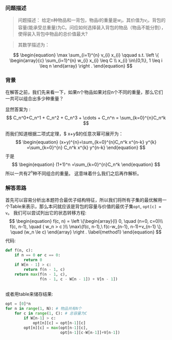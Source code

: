 ### 问题描述

>  问题描述：
>  给定n种物品和一背包，物品$i$的重量是$w_i$，其价值为$v_i$，背包的容量(能承受总重量)为C。问应如何选择装入背包的物品（物品不能分割），使得装入背包中物品的总价值最大?

> 其数学描述为：

$$
\begin{equation}
\max \sum_{i=1}^{n} v_{i} x_{i} \qquad s.t.
\left \{
\begin{array}{c}
\sum_{i=1}^{n} w_{i} x_{i} \leq C \\
x_{i} \in\{0,1\}, 1 \leq i \leq n
\end{array}
\right .
\end{equation}
$$



### 背景

在解答之前，我们先来看一下，如果n个物品如果对应n个不同的重量，那么它们一共可以组合出多少种重量？

显然答案为 :
$$
C_n^0+C_n^1 + C_n^2 + C_n^3 + \cdots + C_n^n = \sum_{k=0}^{n}C_n^k
$$


 而我们知道根据二项式定理，$ x+y$的任意次幂可展开为：
$$
\begin{equation}
(x+y)^{n}=\sum_{k=0}^{n}C_n^k x^{n-k} y^{k}
=\sum_{k=0}^{n} C_n^k x^{k} y^{n-k}
\end{equation}
$$
于是 
$$
\begin{equation}
(1+1)^n =\sum_{k=0}^{n}C_n^k
\end{equation}
$$
所以一共有$2^n$种不同组合的重量。 这意味着什么我们之后再作解析。



### 解答思路

首先可以容易分析出本题符合最优子结构特征，所以我们将所有子集的最优解用一个Table来表示，那么本问就应该是背包的容量与价值的最优子集`opt`, `opt[c] = v`。 我们可以尝试列出它的状态转移方程:
$$
\begin{equation}
f(c, n) = 
\left \{\begin{array}{l}
0, \quad  (n=0, c=0)\\
f(c, n-1), \quad ( w_n > c )\\
\max\{f(c, n-1),\ f(c-w_{n-1}, n-1)+v_{n-1} \}, \quad (w_n \le c) 
\end{array}
\right .
\label{method1}
\end{equation}
$$
代码:

```python
def f(n, c):
    if n == 0 or c == 0:
        return 0
    if W[n - 1] > c:
        return f(n - 1, c)
    return max(f(n - 1, c),
               f(n - 1, c - W[n - 1]) + V[n - 1])
               
```

或者用table来储存结果:

```python
opt = [0]*n
for n in range(1, N): # 物品共有N个
    for c in range(1, C): # 总容量为C
        if W[n-1] > c:
            opt[n][c] = opt[n-1][c]
        opt[n][c] = max(opt[n-1][c], 
                        opt[n-1][c-W[n-1]]+V[n-1])
```





